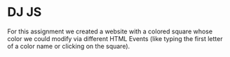 DJ JS
====================

For this assignment we created a website with a colored square whose color we could modify via different HTML Events (like typing the first letter of a color name or clicking on the square).
